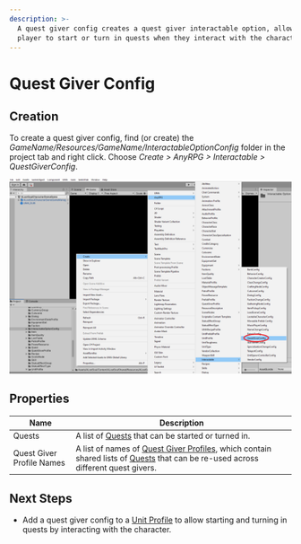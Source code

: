 ```yaml
---
description: >-
  A quest giver config creates a quest giver interactable option, allowing the
  player to start or turn in quests when they interact with the character.
---
```


# Quest Giver Config

## Creation

To create a quest giver config, find (or create) the _GameName/Resources/GameName/InteractableOptionConfig_ folder in the project tab and right click.  Choose _Create > AnyRPG > Interactable > QuestGiverConfig_.

![](<../../.gitbook/assets/image (5).png>)

## Properties

| Name                      | Description                                                                                                                                                                  |
| ------------------------- | ---------------------------------------------------------------------------------------------------------------------------------------------------------------------------- |
| Quests                    | A list of [Quests](../quest.md) that can be started or turned in.                                                                                                            |
| Quest Giver Profile Names | A list of names of [Quest Giver Profiles](../quest-giver-profile.md), which contain shared lists of [Quests](../quest.md) that can be re-used across different quest givers. |

## Next Steps

* Add a quest giver config to a [Unit Profile](../unit-profile.md) to allow starting and turning in quests by interacting with the character.
